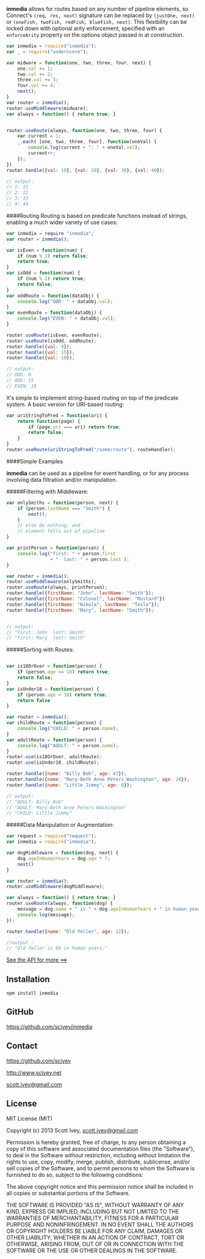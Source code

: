 __inmedia__ allows for routes based on any number of pipeline elements, so Connect's `(req, res, next)` signature can be replaced by `(justOne, next)` or `(oneFish, twoFish, redFish, blueFish, next)`.  This flexibility can be locked down with optional arity enforcement, specified with an `enforceArity` property on the options object passed in at construction.

```javascript
var inmedia = require("inmedia");
var _ = require("underscore");

var midware = function(one, two, three, four, next) {
	one.val += 1;
	two.val += 2;
	three.val += 3;
	four.val += 4;
	next();
}
var router = inmedia();
router.useMiddleware(midware);
var always = function() { return true; }


router.useRoute(always, function(one, two, three, four) {
	var current = 1;
	_.each( [one, two, three, four], function(oneVal) {
		console.log(current + ": " + oneVal.val);
		current++;
	});
})
router.handle({val: 10}, {val: 20}, {val: 30}, {val: 40});

// output: 
// 1: 11
// 2: 22
// 3: 33
// 4: 44
```

####Routing
Routing is based on predicate functions instead of strings, enabling a much wider variety of use cases:

```javascript
var inmedia = require "inmedia";
var router = inmedia();

var isEven = function(num) {
	if (num % 2) return false;
	return true;
}
var isOdd = function(num) {
	if (num % 2) return true;
	return false;
}
var oddRoute = function(dataObj) {
	console.log("ODD: " + dataObj.val);
}
var evenRoute = function(dataObj) {
	console.log("EVEN: " + dataObj.val);
}

router.useRoute(isEven, evenRoute);
router.useRoute(isOdd, oddRoute);
router.handle({val: 9});
router.handle({val: 15});
router.handle({val: 10});

// output:
// ODD: 9
// ODD: 15
// EVEN: 10

```

It's simple to implement string-based routing on top of the predicate system.  A basic version for URI-based routing: 

```javascript
var uriStringToPred = function(uri) {
	return function(page) {
		if (page.uri === uri) return true;
		return false;
	}
}
router.useRoute(uriStringToPred("/some/route"), routeHandler);
```

####Simple Examples

__inmedia__ can be used as a pipeline for event handling, or for any process involving data filtration and/or manipulation.

#####Filtering with Middleware:

```javascript
var onlySmiths = function(person, next) {
	if (person.lastName === "Smith") {
		next();
	}
	// else do nothing, and
	// element falls out of pipeline
}

var printPerson = function(person) {
	console.log("first: " + person.first 
				+ "  last: " + person.last );
}

var router = inmedia();
router.useMiddleware(onlySmiths);
router.useRoute(always, printPerson);
router.handle({firstName: "John", lastName: "Smith"});
router.handle({firstName: "Colonel", lastName: "Mustard"})
router.handle({firstName: "Nikola", lastName: "Tesla"});
router.handle({firstName: "Mary", lastName: "Smith"});


// output:
// "first: John  last: Smith"
// "first: Mary  last: Smith"

```

#####Sorting with Routes:

```javascript

var is18OrOver = function(person) {
	if (person.age >= 18) return true;
	return false;
}
var isUnder18 = function(person) {
	if (person.age < 18) return true;
	return false
} 

var router = inmedia();
var childRoute = function(person) {
	console.log("CHILD: " + person.name);
}
var adultRoute = function(person) {
	console.log("ADULT: " + person.name);
}
router.use(is18OrOver, adultRoute);
router.use(isUnder18, childRoute);

router.handle({name: "Billy Bob", age: 47});
router.handle({name: "Mary-Beth Anne Peters Washington", age: 28});
router.handle({name: "Little Jimmy", age: 8});

// output:
// "ADULT: Billy Bob"
// "ADULT: Mary-Beth Anne Peters Washington"
// "CHILD: Little Jimmy"
```

#####Data Manipulation or Augmentation:

```javascript
var request = require("request");
var inmedia = require("inmedia");

var dogMiddleware = function(dog, next) {
	dog.ageInHumanYears = dog.age * 7;
	next()
}

var router = inmedia();
router.useMiddleware(dogMiddleware);

var always = function() { return true; }
router.useRoute(always, function(dog) {
	message = dog.name + " is " + dog.ageInHumanYears + " in human years.";
	console.log(message);
});

router.handle({name: "Old Yeller", age: 12});

//output :
// "Old Yeller is 84 in human years."
```

[See the API for more ==>][api]


[api]: ./api.html

Installation
------------

    npm install inmedia


GitHub
------------
https://github.com/scivey/inmedia


Contact
------------
https://github.com/scivey

http://www.scivey.net

scott.ivey@gmail.com

License
------------
MIT License (MIT)

Copyright (c) 2013 Scott Ivey, <scott.ivey@gmail.com>

Permission is hereby granted, free of charge, to any person obtaining a copy
of this software and associated documentation files (the "Software"), to deal
in the Software without restriction, including without limitation the rights
to use, copy, modify, merge, publish, distribute, sublicense, and/or sell
copies of the Software, and to permit persons to whom the Software is
furnished to do so, subject to the following conditions:

The above copyright notice and this permission notice shall be included in
all copies or substantial portions of the Software.

THE SOFTWARE IS PROVIDED "AS IS", WITHOUT WARRANTY OF ANY KIND, EXPRESS OR
IMPLIED, INCLUDING BUT NOT LIMITED TO THE WARRANTIES OF MERCHANTABILITY,
FITNESS FOR A PARTICULAR PURPOSE AND NONINFRINGEMENT. IN NO EVENT SHALL THE
AUTHORS OR COPYRIGHT HOLDERS BE LIABLE FOR ANY CLAIM, DAMAGES OR OTHER
LIABILITY, WHETHER IN AN ACTION OF CONTRACT, TORT OR OTHERWISE, ARISING FROM,
OUT OF OR IN CONNECTION WITH THE SOFTWARE OR THE USE OR OTHER DEALINGS IN
THE SOFTWARE.
